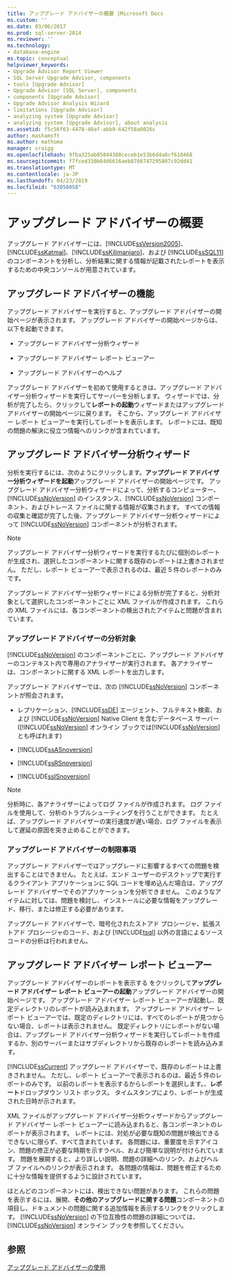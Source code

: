```yaml
---
title: アップグレード アドバイザーの概要 |Microsoft Docs
ms.custom: ''
ms.date: 03/06/2017
ms.prod: sql-server-2014
ms.reviewer: ''
ms.technology:
- database-engine
ms.topic: conceptual
helpviewer_keywords:
- Upgrade Advisor Report Viewer
- SQL Server Upgrade Advisor, components
- tools [Upgrade Advisor]
- Upgrade Advisor [SQL Server], components
- components [Upgrade Advisor]
- Upgrade Advisor Analysis Wizard
- limitations [Upgrade Advisor]
- analyzing system [Upgrade Advisor]
- analyzing system [Upgrade Advisor], about analysis
ms.assetid: f5c56f63-4478-40af-abb9-642f58a0026c
author: mashamsft
ms.author: mathoma
manager: craigg
ms.openlocfilehash: 9fba325ab05844388ceceb1e53b6d4a8cf618468
ms.sourcegitcommit: f7fced330b64d6616aeb8766747295807c92dd41
ms.translationtype: MT
ms.contentlocale: ja-JP
ms.lasthandoff: 04/23/2019
ms.locfileid: "63058058"
---
```

# <a name="upgrade-advisor-overview"></a>アップグレード アドバイザーの概要
  アップグレード アドバイザーには、[!INCLUDE[ssVersion2005](../../includes/ssversion2005-md.md)]、[!INCLUDE[ssKatmai](../../includes/sskatmai-md.md)]、[!INCLUDE[ssKilimanjaro](../../includes/sskilimanjaro-md.md)]、および [!INCLUDE[ssSQL11](../../includes/sssql11-md.md)] のコンポーネントを分析し、分析結果に関する情報が記載されたレポートを表示するための中央コンソールが用意されています。  
  
## <a name="how-upgrade-advisor-works"></a>アップグレード アドバイザーの機能  
 アップグレード アドバイザーを実行すると、アップグレード アドバイザーの開始ページが表示されます。 アップグレード アドバイザーの開始ページからは、以下を起動できます。  
  
-   アップグレード アドバイザー分析ウィザード  
  
-   アップグレード アドバイザー レポート ビューアー  
  
-   アップグレード アドバイザーのヘルプ  
  
 アップグレード アドバイザーを初めて使用するときは、アップグレード アドバイザー分析ウィザードを実行してサーバーを分析します。 ウィザードでは、分析が完了したら、クリックして**レポートの起動**ウィザードまたはアップグレード アドバイザーの開始ページに戻ります。 そこから、アップグレード アドバイザー レポート ビューアーを実行してレポートを表示します。 レポートには、既知の問題の解決に役立つ情報へのリンクが含まれています。  
  
## <a name="upgrade-advisor-analysis-wizard"></a>アップグレード アドバイザー分析ウィザード  
 分析を実行するには、次のようにクリックします。**アップグレード アドバイザー分析ウィザードを起動**アップグレード アドバイザーの開始ページです。 アップグレード アドバイザー分析ウィザードによって、分析するコンピューター、[!INCLUDE[ssNoVersion](../../includes/ssnoversion-md.md)] のインスタンス、[!INCLUDE[ssNoVersion](../../includes/ssnoversion-md.md)] コンポーネント、およびトレース ファイルに関する情報が収集されます。 すべての情報の収集と確認が完了した後、アップグレード アドバイザー分析ウィザードによって [!INCLUDE[ssNoVersion](../../includes/ssnoversion-md.md)] コンポーネントが分析されます。  
  
> [!NOTE]  
>  アップグレード アドバイザー分析ウィザードを実行するたびに個別のレポートが生成され、選択したコンポーネントに関する既存のレポートは上書きされません。 ただし、レポート ビューアーで表示されるのは、最近 5 件のレポートのみです。  
  
 アップグレード アドバイザー分析ウィザードによる分析が完了すると、分析対象として選択したコンポーネントごとに XML ファイルが作成されます。 これらの XML ファイルには、各コンポーネントの検出されたアイテムと問題が含まれています。  
  
### <a name="what-upgrade-advisor-analyzes"></a>アップグレード アドバイザーの分析対象  
 [!INCLUDE[ssNoVersion](../../includes/ssnoversion-md.md)] のコンポーネントごとに、アップグレード アドバイザーのコンテキスト内で専用のアナライザーが実行されます。 各アナライザーは、コンポーネントに関する XML レポートを出力します。  
  
 アップグレード アドバイザーでは、次の [!INCLUDE[ssNoVersion](../../includes/ssnoversion-md.md)] コンポーネントが照会されます。  
  
-   レプリケーション、[!INCLUDE[ssDE](../../includes/ssde-md.md)] エージェント、フルテキスト検索、および [!INCLUDE[ssNoVersion](../../includes/ssnoversion-md.md)] Native Client を含むデータベース サーバー ([!INCLUDE[ssNoVersion](../../includes/ssnoversion-md.md)] オンライン ブックでは[!INCLUDE[ssNoVersion](../../includes/ssnoversion-md.md)]とも呼ばれます)  
  
-   [!INCLUDE[ssASnoversion](../../includes/ssasnoversion-md.md)]  
  
-   [!INCLUDE[ssRSnoversion](../../includes/ssrsnoversion-md.md)]  
  
-   [!INCLUDE[ssISnoversion](../../includes/ssisnoversion-md.md)]  
  
> [!NOTE]  
>  分析時に、各アナライザーによってログ ファイルが作成されます。 ログ ファイルを使用して、分析のトラブルシューティングを行うことができます。 たとえば、アップグレード アドバイザーの実行速度が遅い場合、ログ ファイルを表示して遅延の原因を突き止めることができます。  
  
### <a name="upgrade-advisor-limitations"></a>アップグレード アドバイザーの制限事項  
 アップグレード アドバイザーではアップグレードに影響するすべての問題を検出することはできません。 たとえば、エンド ユーザーのデスクトップで実行するクライアント アプリケーションに SQL コードを埋め込んだ場合は、アップグレード アドバイザーでそのアプリケーションを分析できません。 このようなアイテムに対しては、問題を検討し、インストールに必要な情報をアップグレード、移行、または修正する必要があります。  
  
 アップグレード アドバイザーで、暗号化されたストアド プロシージャ、拡張ストアド プロシージャのコード、および [!INCLUDE[tsql](../../includes/tsql-md.md)] 以外の言語によるソース コードの分析は行われません。  
  
## <a name="upgrade-advisor-report-viewer"></a>アップグレード アドバイザー レポート ビューアー  
 アップグレード アドバイザーのレポートを表示する をクリックして**アップグレード アドバイザー レポート ビューアーの起動**アップグレード アドバイザーの開始ページです。 アップグレード アドバイザー レポート ビューアーが起動し、既定ディレクトリのレポートが読み込まれます。 アップグレード アドバイザー レポート ビューアーでは、既定のディレクトリには、すべてのレポートが見つからない場合、レポートは表示されません。 既定ディレクトリにレポートがない場合は、アップグレード アドバイザー分析ウィザードを実行してレポートを作成するか、別のサーバーまたはサブディレクトリから既存のレポートを読み込みます。  
  
 [!INCLUDE[ssCurrent](../../includes/sscurrent-md.md)] アップグレード アドバイザーで、既存のレポートは上書きされません。 ただし、レポート ビューアーで表示されるのは、最近 5 件のレポートのみです。 以前のレポートを表示するからレポートを選択します。、**レポート**ドロップダウン リスト ボックス。 タイムスタンプにより、レポートが生成された日時が示されます。  
  
 XML ファイルがアップグレード アドバイザー分析ウィザードからアップグレード アドバイザー レポート ビューアーに読み込まれると、各コンポーネントのレポートが表示されます。 レポートには、対処が必要な既知の問題が検出できるできないに限らず、すべて含まれています。 各問題には、重要度を示すアイコン、問題の修正が必要な時期を示すラベル、および簡単な説明が付けられています。 問題を展開すると、より詳しい説明、問題の詳細へのリンク、およびヘルプ ファイルへのリンクが表示されます。 各問題の情報は、問題を修正するために十分な情報を提供するように設計されています。  
  
 ほとんどのコンポーネントには、検出できない問題があります。 これらの問題を表示するには、展開、**その他のアップグレードに関する問題**コンポーネントの項目し、ドキュメントの問題に関する追加情報を表示するリンクをクリックします。 [!INCLUDE[ssNoVersion](../../includes/ssnoversion-md.md)] の下位互換性の問題の詳細については、[!INCLUDE[ssNoVersion](../../includes/ssnoversion-md.md)] オンライン ブックを参照してください。  
  
## <a name="see-also"></a>参照  
 [アップグレード アドバイザーの使用](../../../2014/sql-server/install/working-with-upgrade-advisor.md)  
  
  
